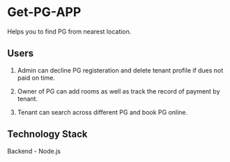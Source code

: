 # Get-PG-APP
Helps you to find PG from nearest location.

## Users
1. Admin
can decline PG registeration and delete tenant profile if dues not paid on time.

2. Owner
 of PG can add rooms as well as track the record of payment by tenant.

3. Tenant
can search across different PG and book PG online.

## Technology Stack
Backend - Node.js

